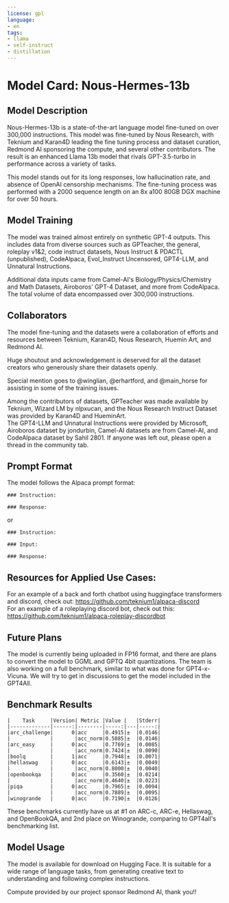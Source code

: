 ```yaml
---
license: gpl
language:
- en
tags:
- llama
- self-instruct
- distillation
---
```


# Model Card: Nous-Hermes-13b

## Model Description

Nous-Hermes-13b is a state-of-the-art language model fine-tuned on over 300,000 instructions. This model was fine-tuned by Nous Research, with Teknium and Karan4D leading the fine tuning process and dataset curation, Redmond AI sponsoring the compute, and several other contributors. The result is an enhanced Llama 13b model that rivals GPT-3.5-turbo in performance across a variety of tasks.

This model stands out for its long responses, low hallucination rate, and absence of OpenAI censorship mechanisms. The fine-tuning process was performed with a 2000 sequence length on an 8x a100 80GB DGX machine for over 50 hours. 

## Model Training

The model was trained almost entirely on synthetic GPT-4 outputs. This includes data from diverse sources such as GPTeacher, the general, roleplay v1&2, code instruct datasets, Nous Instruct & PDACTL (unpublished), CodeAlpaca, Evol_Instruct Uncensored, GPT4-LLM, and Unnatural Instructions. 

Additional data inputs came from Camel-AI's Biology/Physics/Chemistry and Math Datasets, Airoboros' GPT-4 Dataset, and more from CodeAlpaca. The total volume of data encompassed over 300,000 instructions.

## Collaborators
The model fine-tuning and the datasets were a collaboration of efforts and resources between Teknium, Karan4D, Nous Research, Huemin Art, and Redmond AI. 
  
Huge shoutout and acknowledgement is deserved for all the dataset creators who generously share their datasets openly. 

Special mention goes to @winglian, @erhartford, and @main_horse for assisting in some of the training issues.

Among the contributors of datasets, GPTeacher was made available by Teknium, Wizard LM by nlpxucan, and the Nous Research Instruct Dataset was provided by Karan4D and HueminArt.  
The GPT4-LLM and Unnatural Instructions were provided by Microsoft, Airoboros dataset by jondurbin, Camel-AI datasets are from Camel-AI, and CodeAlpaca dataset by Sahil 2801.
If anyone was left out, please open a thread in the community tab.

## Prompt Format

The model follows the Alpaca prompt format:
```
### Instruction:

### Response:
```

or 

```
### Instruction:

### Input:

### Response:
```  

## Resources for Applied Use Cases:
For an example of a back and forth chatbot using huggingface transformers and discord, check out: https://github.com/teknium1/alpaca-discord  
For an example of a roleplaying discord bot, check out this: https://github.com/teknium1/alpaca-roleplay-discordbot  

## Future Plans
The model is currently being uploaded in FP16 format, and there are plans to convert the model to GGML and GPTQ 4bit quantizations. The team is also working on a full benchmark, similar to what was done for GPT4-x-Vicuna. We will try to get in discussions to get the model included in the GPT4All.

## Benchmark Results
```
|    Task     |Version| Metric |Value |   |Stderr|
|-------------|------:|--------|-----:|---|-----:|
|arc_challenge|      0|acc     |0.4915|±  |0.0146|
|             |       |acc_norm|0.5085|±  |0.0146|
|arc_easy     |      0|acc     |0.7769|±  |0.0085|
|             |       |acc_norm|0.7424|±  |0.0090|
|boolq        |      1|acc     |0.7948|±  |0.0071|
|hellaswag    |      0|acc     |0.6143|±  |0.0049|
|             |       |acc_norm|0.8000|±  |0.0040|
|openbookqa   |      0|acc     |0.3560|±  |0.0214|
|             |       |acc_norm|0.4640|±  |0.0223|
|piqa         |      0|acc     |0.7965|±  |0.0094|
|             |       |acc_norm|0.7889|±  |0.0095|
|winogrande   |      0|acc     |0.7190|±  |0.0126|
```

These benchmarks currently have us at #1 on ARC-c, ARC-e, Hellaswag, and OpenBookQA, and 2nd place on Winogrande, comparing to GPT4all's benchmarking list. 

## Model Usage
The model is available for download on Hugging Face. It is suitable for a wide range of language tasks, from generating creative text to understanding and following complex instructions.
  
Compute provided by our project sponsor Redmond AI, thank you!!